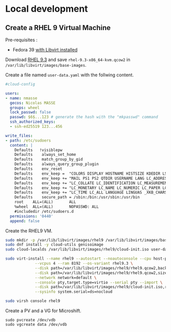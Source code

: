 # Local development

## Create a RHEL 9 Virtual Machine

Pre-requisites :
- Fedora 39 [with Libvirt installed](https://docs.fedoraproject.org/en-US/quick-docs/virtualization-getting-started/)

Download [RHEL 9.3](https://access.redhat.com/downloads/content/rhel) and save `rhel-9.3-x86_64-kvm.qcow2` in `/var/lib/libvirt/images/base-images`.

Create a file named `user-data.yaml` with the follwing content.

```yaml
#cloud-config

users:
- name: nmasse
  gecos: Nicolas MASSE
  groups: wheel
  lock_passwd: false
  passwd: $6$...123 # generate the hash with the "mkpasswd" command
  ssh_authorized_keys:
  - ssh-ed25519 123...456

write_files:
- path: /etc/sudoers
  content: |
    Defaults   !visiblepw
    Defaults    always_set_home
    Defaults    match_group_by_gid
    Defaults    always_query_group_plugin
    Defaults    env_reset
    Defaults    env_keep =  "COLORS DISPLAY HOSTNAME HISTSIZE KDEDIR LS_COLORS"
    Defaults    env_keep += "MAIL PS1 PS2 QTDIR USERNAME LANG LC_ADDRESS LC_CTYPE"
    Defaults    env_keep += "LC_COLLATE LC_IDENTIFICATION LC_MEASUREMENT LC_MESSAGES"
    Defaults    env_keep += "LC_MONETARY LC_NAME LC_NUMERIC LC_PAPER LC_TELEPHONE"
    Defaults    env_keep += "LC_TIME LC_ALL LANGUAGE LINGUAS _XKB_CHARSET XAUTHORITY"
    Defaults    secure_path = /sbin:/bin:/usr/sbin:/usr/bin
    root    ALL=(ALL)       ALL
    %wheel  ALL=(ALL)       NOPASSWD: ALL
    #includedir /etc/sudoers.d
  permissions: '0440'
  append: false
```

Create the RHEL9 VM.

```sh
sudo mkdir -p /var/lib/libvirt/images/rhel9 /var/lib/libvirt/images/base-images
sudo dnf install -y cloud-utils genisoimage
sudo cloud-localds /var/lib/libvirt/images/rhel9/cloud-init.iso user-data.yaml

sudo virt-install --name rhel9 --autostart --noautoconsole --cpu host-passthrough \
             --vcpus 4 --ram 8192 --os-variant rhel9.3 \
             --disk path=/var/lib/libvirt/images/rhel9/rhel9.qcow2,backing_store=/var/lib/libvirt/images/base-images/rhel-9.3-x86_64-kvm.qcow2,size=20 \
             --disk path=/var/lib/libvirt/images/rhel9/rhel9.qcow2,size=20 \
             --network network=default \
             --console pty,target.type=virtio --serial pty --import \
             --disk path=/var/lib/libvirt/images/rhel9/cloud-init.iso,readonly=on \
             --sysinfo system.serial=ds=nocloud

sudo virsh console rhel9
```

Create a PV and a VG for Microshift.

```
sudo pvcreate /dev/vdb
sudo vgcreate data /dev/vdb
```
